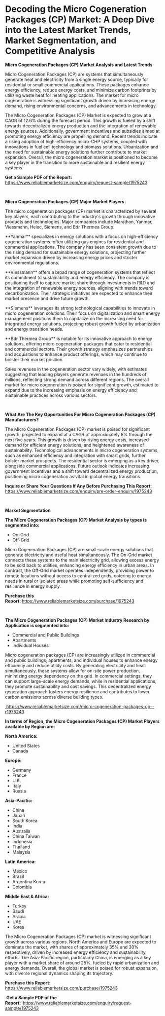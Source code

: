 <p><h1>Decoding the Micro Cogeneration Packages (CP) Market: A Deep Dive into the Latest Market Trends, Market Segmentation, and Competitive Analysis</h1></p><p><strong>Micro Cogeneration Packages (CP) Market Analysis and Latest Trends</strong></p>
<p><p>Micro Cogeneration Packages (CP) are systems that simultaneously generate heat and electricity from a single energy source, typically for residential or small commercial applications. These packages enhance energy efficiency, reduce energy costs, and minimize carbon footprints by utilizing waste heat for heating applications. The market for micro cogeneration is witnessing significant growth driven by increasing energy demand, rising environmental concerns, and advancements in technology.</p><p>The Micro Cogeneration Packages (CP) Market is expected to grow at a CAGR of 12.6% during the forecast period. This growth is fueled by a shift towards decentralized energy production and the integration of renewable energy sources. Additionally, government incentives and subsidies aimed at promoting energy efficiency are propelling demand. Recent trends indicate a rising adoption of high-efficiency micro-CHP systems, coupled with innovations in fuel cell technology and biomass solutions. Urbanization and the need for sustainable energy solutions further contribute to market expansion. Overall, the micro cogeneration market is positioned to become a key player in the transition to more sustainable and resilient energy systems.</p></p>
<p><strong>Get a Sample PDF of the Report:&nbsp;</strong> <a href="https://www.reliablemarketsize.com/enquiry/request-sample/1975243?utm_campaign=2520&utm_medium=2&utm_source=Github&utm_content=ia&utm_term=12042025&utm_id=micro-cogeneration-packages-cp">https://www.reliablemarketsize.com/enquiry/request-sample/1975243</a></p>
<p>&nbsp;</p>
<p><strong>Micro Cogeneration Packages (CP) Major Market Players</strong></p>
<p><p>The micro cogeneration packages (CP) market is characterized by several key players, each contributing to the industry's growth through innovative products and technologies. Major companies include Marathon, Yanmar, Viessmann, Helec, Siemens, and Bdr Thermea Group.</p><p>**Yanmar** specializes in energy solutions with a focus on high-efficiency cogeneration systems, often utilizing gas engines for residential and commercial applications. The company has seen consistent growth due to the rising demand for sustainable energy solutions, projecting further market expansion driven by increasing energy prices and stricter environmental regulations.</p><p>**Viessmann** offers a broad range of cogeneration systems that reflect its commitment to sustainability and energy efficiency. The company is positioning itself to capture market share through investments in R&D and the integration of renewable energy sources, aligning with trends toward decarbonization. Their strategic initiatives are expected to enhance their market presence and drive future growth.</p><p>**Siemens** leverages its strong technological capabilities to innovate in micro cogeneration solutions. Their focus on digitalization and smart energy management positions them to capitalize on the increasing need for integrated energy solutions, projecting robust growth fueled by urbanization and energy transition needs.</p><p>**Bdr Thermea Group** is notable for its innovative approach to energy solutions, offering micro cogeneration packages that cater to residential and commercial sectors. Their growth strategy emphasizes partnerships and acquisitions to enhance product offerings, which may continue to bolster their market position.</p><p>Sales revenues in the cogeneration sector vary widely, with estimates suggesting that leading players generate revenues in the hundreds of millions, reflecting strong demand across different regions. The overall market for micro cogeneration is poised for significant growth, estimated to expand due to the increasing emphasis on energy efficiency and sustainable practices across various sectors.</p></p>
<p>&nbsp;</p>
<p><strong>What Are The Key Opportunities For Micro Cogeneration Packages (CP) Manufacturers?</strong></p>
<p><p>The Micro Cogeneration Packages (CP) market is poised for significant growth, projected to expand at a CAGR of approximately 8% through the next five years. This growth is driven by rising energy costs, increased demand for efficient energy solutions, and heightened awareness of sustainability. Technological advancements in micro cogeneration systems, such as enhanced efficiency and integration with smart grids, further bolster market prospects. The residential sector is emerging as a key driver, alongside commercial applications. Future outlook indicates increasing government incentives and a shift toward decentralized energy production, positioning micro cogeneration as vital in global energy transitions.</p></p>
<p><strong>Inquire or Share Your Questions If Any Before Purchasing This Report:</strong> <a href="https://www.reliablemarketsize.com/enquiry/pre-order-enquiry/1975243?utm_campaign=2520&utm_medium=2&utm_source=Github&utm_content=ia&utm_term=12042025&utm_id=micro-cogeneration-packages-cp">https://www.reliablemarketsize.com/enquiry/pre-order-enquiry/1975243</a></p>
<p>&nbsp;</p>
<p><strong>Market Segmentation</strong></p>
<p><strong>The Micro Cogeneration Packages (CP) Market Analysis by types is segmented into:</strong></p>
<p><ul><li>On-Grid</li><li>Off-Grid</li></ul></p>
<p><p>Micro Cogeneration Packages (CP) are small-scale energy solutions that generate electricity and useful heat simultaneously. The On-Grid market connects these systems to the main electricity grid, allowing excess energy to be sold back to utilities, enhancing energy efficiency in urban areas. In contrast, the Off-Grid market operates independently, providing power to remote locations without access to centralized grids, catering to energy needs in rural or isolated areas while promoting self-sufficiency and resilience in energy supply.</p></p>
<p><strong>Purchase this Report:&nbsp;</strong><a href="https://www.reliablemarketsize.com/purchase/1975243?utm_campaign=2520&utm_medium=2&utm_source=Github&utm_content=ia&utm_term=12042025&utm_id=micro-cogeneration-packages-cp">https://www.reliablemarketsize.com/purchase/1975243</a></p>
<p>&nbsp;</p>
<p><strong>The Micro Cogeneration Packages (CP) Market Industry Research by Application is segmented into:</strong></p>
<p><ul><li>Commercial and Public Buildings</li><li>Apartments</li><li>Individual Houses</li></ul></p>
<p><p>Micro cogeneration packages (CP) are increasingly utilized in commercial and public buildings, apartments, and individual houses to enhance energy efficiency and reduce utility costs. By generating electricity and heat simultaneously, these systems allow for on-site power production, minimizing energy dependency on the grid. In commercial settings, they can support large-scale energy demands, while in residential applications, they promote sustainability and cost savings. This decentralized energy generation approach fosters energy resilience and contributes to lower carbon emissions across diverse building types.</p></p>
<p><a href="https://www.reliablemarketsize.com/micro-cogeneration-packages-cp--r1975243?utm_campaign=2520&utm_medium=2&utm_source=Github&utm_content=ia&utm_term=12042025&utm_id=micro-cogeneration-packages-cp">&nbsp;https://www.reliablemarketsize.com/micro-cogeneration-packages-cp--r1975243</a></p>
<p><strong>In terms of Region, the Micro Cogeneration Packages (CP) Market Players available by Region are:</strong></p>
<p>
    <p> <strong> North America: </strong>
        <ul>
            <li>United States</li>
            <li>Canada</li>
        </ul>
        </p> 
    <p> <strong> Europe: </strong>
        <ul>
            <li>Germany</li>
            <li>France</li>
            <li>U.K.</li>
            <li>Italy</li>
            <li>Russia</li>
        </ul>
        </p> 
    <p> <strong> Asia-Pacific: </strong>
        <ul>
            <li>China</li>
            <li>Japan</li>
            <li>South Korea</li>
            <li>India</li>
            <li>Australia</li>
            <li>China Taiwan</li>
            <li>Indonesia</li>
            <li>Thailand</li>
            <li>Malaysia</li>
        </ul>
        </p> 
    <p> <strong> Latin America: </strong>
        <ul>
            <li>Mexico</li>
            <li>Brazil</li>
            <li>Argentina Korea</li>
            <li>Colombia</li>
        </ul>
        </p> 
    <p> <strong> Middle East & Africa: </strong>
        <ul>
            <li>Turkey</li>
            <li>Saudi</li>
            <li>Arabia</li>
            <li>UAE</li>
            <li>Korea</li>
        </ul>
    </p>
    </p>
<p><p>The Micro Cogeneration Packages (CP) market is witnessing significant growth across various regions. North America and Europe are expected to dominate the market, with shares of approximately 35% and 30% respectively, driven by increased energy efficiency and sustainability efforts. The Asia-Pacific region, particularly China, is emerging as a key player with a market share of around 25%, fueled by rapid urbanization and energy demands. Overall, the global market is poised for robust expansion, with diverse regional dynamics shaping its trajectory.</p></p>
<p><strong>Purchase this Report: </strong><a href="https://www.reliablemarketsize.com/purchase/1975243?utm_campaign=2520&utm_medium=2&utm_source=Github&utm_content=ia&utm_term=12042025&utm_id=micro-cogeneration-packages-cp">https://www.reliablemarketsize.com/purchase/1975243</a></p>
<p>&nbsp;<strong>Get a Sample PDF of the Report:&nbsp;&nbsp;</strong><a href="https://www.reliablemarketsize.com/enquiry/request-sample/1975243?utm_campaign=2520&utm_medium=2&utm_source=Github&utm_content=ia&utm_term=12042025&utm_id=micro-cogeneration-packages-cp">https://www.reliablemarketsize.com/enquiry/request-sample/1975243</a></p>
<p><strong></strong></p>
<p><p></p><p></p><p></p></p>